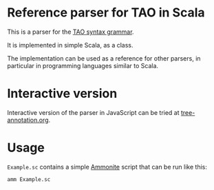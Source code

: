 # Reference parser for TAO in Scala

This is a parser for the [TAO syntax grammar](https://www.tree-annotation.org/#grammar).

It is implemented in simple Scala, as a class.

The implementation can be used as a reference for other parsers, in particular in programming languages similar to Scala.

# Interactive version

Interactive version of the parser in JavaScript can be tried at [tree-annotation.org](https://tree-annotation.org/parser.html).

# Usage

`Example.sc` contains a simple [Ammonite](http://ammonite.io/) script that can be run like this:

```
amm Example.sc
```